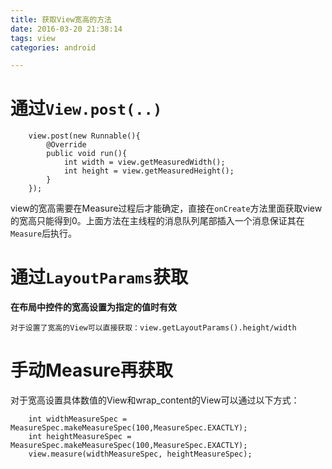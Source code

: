 ```yaml
---
title: 获取View宽高的方法
date: 2016-03-20 21:38:14
tags: view
categories: android

---
```


# 通过`View.post(..)`

		view.post(new Runnable(){
			@Override
			public void run(){
				int width = view.getMeasuredWidth();
				int height = view.getMeasuredHeight();
			}
		});

view的宽高需要在Measure过程后才能确定，直接在`onCreate`方法里面获取view的宽高只能得到0。上面方法在主线程的消息队列尾部插入一个消息保证其在`Measure`后执行。

# 通过`LayoutParams`获取
**在布局中控件的宽高设置为指定的值时有效**

	对于设置了宽高的View可以直接获取：view.getLayoutParams().height/width

# 手动Measure再获取

对于宽高设置具体数值的View和wrap_content的View可以通过以下方式：

		int widthMeasureSpec = MeasureSpec.makeMeasureSpec(100,MeasureSpec.EXACTLY);
		int heightMeasureSpec = MeasureSpec.makeMeasureSpec(100,MeasureSpec.EXACTLY);
		view.measure(widthMeasureSpec, heightMeasureSpec);
